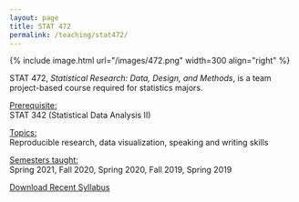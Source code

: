 ```yaml
---
layout: page
title: STAT 472
permalink: /teaching/stat472/
---
```



{% include image.html url="/images/472.png" width=300 align="right" %} 

STAT 472, <i>Statistical Research: Data, Design, and Methods</i>, is a team project-based course required for statistics majors.

<u>Prerequisite:</u><br>
STAT 342 (Statistical Data Analysis II)

<u>Topics:</u> <br>
Reproducible research, data visualization, speaking and writing skills

<u>Semesters taught:</u><br>
Spring 2021, Fall 2020, Spring 2020, Fall 2019, Spring 2019

[Download Recent Syllabus](/teaching/472-syllabus.pdf)
